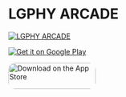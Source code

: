 # LGPHY ARCADE



[![LGPHY ARCADE](https://www.lgphy.com/Prospectus/lgphy_arcade_github_thumbnail.png)](https://www.youtube.com/embed/9uDO5bDE554)


<!--
<iframe width="560" height="315" src="https://www.youtube.com/embed/9uDO5bDE554" title="YouTube video player" frameborder="0" allow="accelerometer; autoplay; clipboard-write; encrypted-media; gyroscope; picture-in-picture" allowfullscreen></iframe>
-->
 <a href='https://play.google.com/store/apps/details?id=com.lgphy.arcade&pcampaignid=pcampaignidMKT-Other-global-all-co-prtnr-py-PartBadge-Mar2515-1' style="display: inline-block; overflow: hidden;"><img alt='Get it on Google Play' src='https://s3.amazonaws.com/www.lgphy.com/google-play-badge.png'/></a>


<a href="https://apps.apple.com/us/app/lgphy-arcade/id1564197834?itsct=apps_box_badge&amp;itscg=30200" style="display: inline-block; overflow: hidden; border-radius: 13px;"><img src="https://tools.applemediaservices.com/api/badges/download-on-the-app-store/black/en-us?size=250x83&amp;releaseDate=1621555200&h=37a4ad38efa81513b718eb93588280aa" alt="Download on the App Store" style="border-radius: 13px; width: 174px; height: 52px;"></a>

